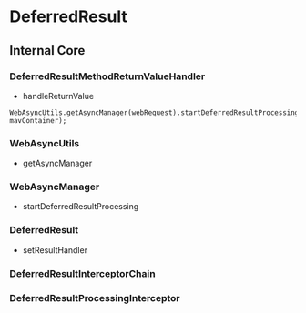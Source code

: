 # DeferredResult

## Internal Core

### DeferredResultMethodReturnValueHandler

- handleReturnValue 
~~~
WebAsyncUtils.getAsyncManager(webRequest).startDeferredResultProcessing(result, mavContainer);
~~~

### WebAsyncUtils

- getAsyncManager

### WebAsyncManager

- startDeferredResultProcessing

### DeferredResult

- setResultHandler

### DeferredResultInterceptorChain

### DeferredResultProcessingInterceptor

